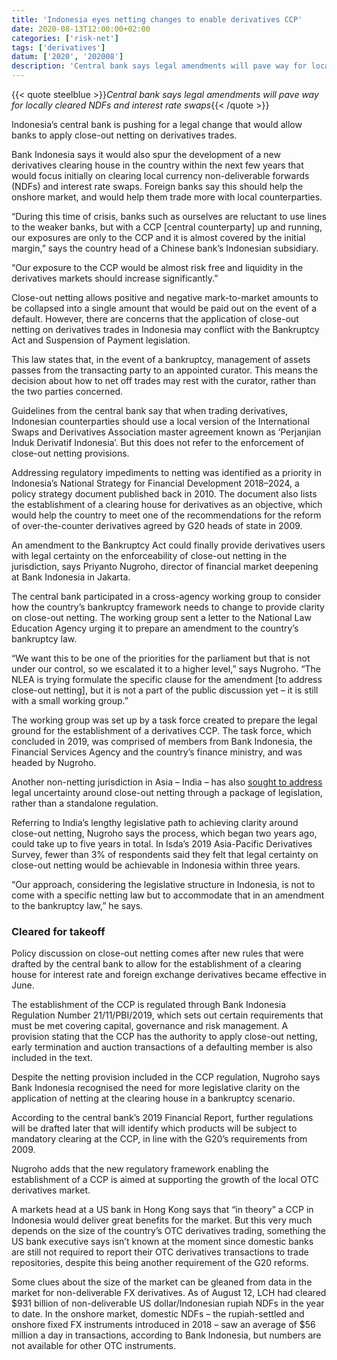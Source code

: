 ```yaml
---
title: 'Indonesia eyes netting changes to enable derivatives CCP'
date: 2020-08-13T12:00:00+02:00
categories: ['risk-net']
tags: ['derivatives']
datum: ['2020', '202008']
description: 'Central bank says legal amendments will pave way for locally cleared NDFs and interest rate swaps'
---
```


{{< quote steelblue >}}_Central bank says legal amendments will pave way for locally cleared NDFs and interest rate swaps_{{< /quote >}}

Indonesia’s central bank is pushing for a legal change that would allow banks to apply close-out netting on derivatives trades.

Bank Indonesia says it would also spur the development of a new derivatives clearing house in the country within the next few years that would focus initially on clearing local currency non-deliverable forwards (NDFs) and interest rate swaps. Foreign banks say this should help the onshore market, and would help them trade more with local counterparties.

“During this time of crisis, banks such as ourselves are reluctant to use lines to the weaker banks, but with a CCP [central counterparty] up and running, our exposures are only to the CCP and it is almost covered by the initial margin,” says the country head of a Chinese bank’s Indonesian subsidiary.

“Our exposure to the CCP would be almost risk free and liquidity in the derivatives markets should increase significantly.”

Close-out netting allows positive and negative mark-to-market amounts to be collapsed into a single amount that would be paid out on the event of a default. However, there are concerns that the application of close-out netting on derivatives trades in Indonesia may conflict with the Bankruptcy Act and Suspension of Payment legislation.

This law states that, in the event of a bankruptcy, management of assets passes from the transacting party to an appointed curator. This means the decision about how to net off trades may rest with the curator, rather than the two parties concerned.

Guidelines from the central bank say that when trading derivatives, Indonesian counterparties should use a local version of the International Swaps and Derivatives Association master agreement known as ‘Perjanjian Induk Derivatif Indonesia’. But this does not refer to the enforcement of close-out netting provisions.

Addressing regulatory impediments to netting was identified as a priority in Indonesia’s National Strategy for Financial Development 2018–2024, a policy strategy document published back in 2010. The document also lists the establishment of a clearing house for derivatives as an objective, which would help the country to meet one of the recommendations for the reform of over-the-counter derivatives agreed by G20 heads of state in 2009.

An amendment to the Bankruptcy Act could finally provide derivatives users with legal certainty on the enforceability of close-out netting in the jurisdiction, says Priyanto Nugroho, director of financial market deepening at Bank Indonesia in Jakarta.

The central bank participated in a cross-agency working group to consider how the country’s bankruptcy framework needs to change to provide clarity on close-out netting. The working group sent a letter to the National Law Education Agency urging it to prepare an amendment to the country’s bankruptcy law.

“We want this to be one of the priorities for the parliament but that is not under our control, so we escalated it to a higher level,” says Nugroho. “The NLEA is trying formulate the specific clause for the amendment [to address close-out netting], but it is not a part of the public discussion yet – it is still with a small working group.”

The working group was set up by a task force created to prepare the legal ground for the establishment of a derivatives CCP. The task force, which concluded in 2019, was comprised of members from Bank Indonesia, the Financial Services Agency and the country’s finance ministry, and was headed by Nugroho.

Another non-netting jurisdiction in Asia – India – has also [sought to address](https://www.risk.net/derivatives/5373366/derivatives-close-out-netting-nears-approval-in-india) legal uncertainty around close-out netting through a package of legislation, rather than a standalone regulation.

Referring to India’s lengthy legislative path to achieving clarity around close-out netting, Nugroho says the process, which began two years ago, could take up to five years in total. In Isda’s 2019 Asia-Pacific Derivatives Survey, fewer than 3% of respondents said they felt that legal certainty on close-out netting would be achievable in Indonesia within three years.

“Our approach, considering the legislative structure in Indonesia, is not to come with a specific netting law but to accommodate that in an amendment to the bankruptcy law,” he says.

### Cleared for takeoff

Policy discussion on close-out netting comes after new rules that were drafted by the central bank to allow for the establishment of a clearing house for interest rate and foreign exchange derivatives became effective in June.

The establishment of the CCP is regulated through Bank Indonesia Regulation Number 21/11/PBI/2019, which sets out certain requirements that must be met covering capital, governance and risk management. A provision stating that the CCP has the authority to apply close-out netting, early termination and auction transactions of a defaulting member is also included in the text.

Despite the netting provision included in the CCP regulation, Nugroho says Bank Indonesia recognised the need for more legislative clarity on the application of netting at the clearing house in a bankruptcy scenario.

According to the central bank’s 2019 Financial Report, further regulations will be drafted later that will identify which products will be subject to mandatory clearing at the CCP, in line with the G20’s requirements from 2009.

Nugroho adds that the new regulatory framework enabling the establishment of a CCP is aimed at supporting the growth of the local OTC derivatives market.

A markets head at a US bank in Hong Kong says that “in theory” a CCP in Indonesia would deliver great benefits for the market. But this very much depends on the size of the country’s OTC derivatives trading, something the US bank executive says isn’t known at the moment since domestic banks are still not required to report their OTC derivatives transactions to trade repositories, despite this being another requirement of the G20 reforms.

Some clues about the size of the market can be gleaned from data in the market for non-deliverable FX derivatives. As of August 12, LCH had cleared $931 billion of non-deliverable US dollar/Indonesian rupiah NDFs in the year to date. In the onshore market, domestic NDFs – the rupiah-settled and onshore fixed FX instruments introduced in 2018 – saw an average of $56 million a day in transactions, according to Bank Indonesia, but numbers are not available for other OTC instruments.


